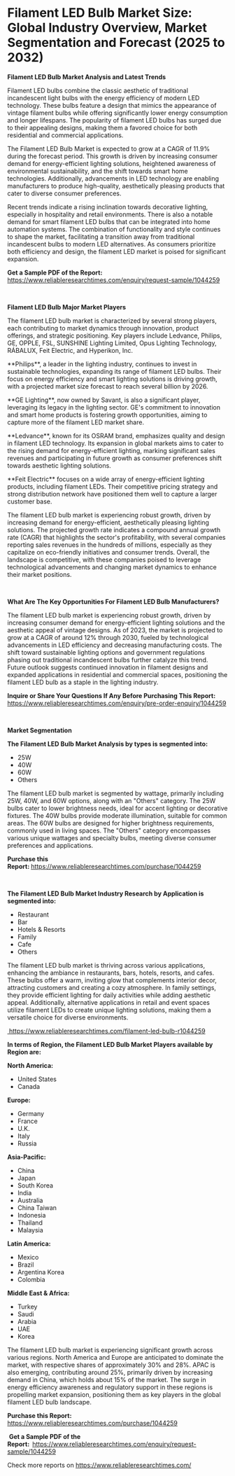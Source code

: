 <p><h1>Filament LED Bulb Market Size: Global Industry Overview, Market Segmentation and Forecast (2025 to 2032)</h1></p><p><strong>Filament LED Bulb Market Analysis and Latest Trends</strong></p>
<p><p>Filament LED bulbs combine the classic aesthetic of traditional incandescent light bulbs with the energy efficiency of modern LED technology. These bulbs feature a design that mimics the appearance of vintage filament bulbs while offering significantly lower energy consumption and longer lifespans. The popularity of filament LED bulbs has surged due to their appealing designs, making them a favored choice for both residential and commercial applications.</p><p>The Filament LED Bulb Market is expected to grow at a CAGR of 11.9% during the forecast period. This growth is driven by increasing consumer demand for energy-efficient lighting solutions, heightened awareness of environmental sustainability, and the shift towards smart home technologies. Additionally, advancements in LED technology are enabling manufacturers to produce high-quality, aesthetically pleasing products that cater to diverse consumer preferences.</p><p>Recent trends indicate a rising inclination towards decorative lighting, especially in hospitality and retail environments. There is also a notable demand for smart filament LED bulbs that can be integrated into home automation systems. The combination of functionality and style continues to shape the market, facilitating a transition away from traditional incandescent bulbs to modern LED alternatives. As consumers prioritize both efficiency and design, the filament LED market is poised for significant expansion.</p></p>
<p><strong>Get a Sample PDF of the Report:&nbsp;</strong> <a href="https://www.reliableresearchtimes.com/enquiry/request-sample/1044259?utm_campaign=1581&utm_medium=2&utm_source=Github&utm_content=ia&utm_term=13022025&utm_id=filament-led-bulb">https://www.reliableresearchtimes.com/enquiry/request-sample/1044259</a></p>
<p>&nbsp;</p>
<p><strong>Filament LED Bulb Major Market Players</strong></p>
<p><p>The filament LED bulb market is characterized by several strong players, each contributing to market dynamics through innovation, product offerings, and strategic positioning. Key players include Ledvance, Philips, GE, OPPLE, FSL, SUNSHINE Lighting Limited, Opus Lighting Technology, RÁBALUX, Feit Electric, and Hyperikon, Inc.</p><p>**Philips**, a leader in the lighting industry, continues to invest in sustainable technologies, expanding its range of filament LED bulbs. Their focus on energy efficiency and smart lighting solutions is driving growth, with a projected market size forecast to reach several billion by 2026.</p><p>**GE Lighting**, now owned by Savant, is also a significant player, leveraging its legacy in the lighting sector. GE's commitment to innovation and smart home products is fostering growth opportunities, aiming to capture more of the filament LED market share.</p><p>**Ledvance**, known for its OSRAM brand, emphasizes quality and design in filament LED technology. Its expansion in global markets aims to cater to the rising demand for energy-efficient lighting, marking significant sales revenues and participating in future growth as consumer preferences shift towards aesthetic lighting solutions.</p><p>**Feit Electric** focuses on a wide array of energy-efficient lighting products, including filament LEDs. Their competitive pricing strategy and strong distribution network have positioned them well to capture a larger customer base.</p><p>The filament LED bulb market is experiencing robust growth, driven by increasing demand for energy-efficient, aesthetically pleasing lighting solutions. The projected growth rate indicates a compound annual growth rate (CAGR) that highlights the sector's profitability, with several companies reporting sales revenues in the hundreds of millions, especially as they capitalize on eco-friendly initiatives and consumer trends. Overall, the landscape is competitive, with these companies poised to leverage technological advancements and changing market dynamics to enhance their market positions.</p></p>
<p>&nbsp;</p>
<p><strong>What Are The Key Opportunities For Filament LED Bulb Manufacturers?</strong></p>
<p><p>The filament LED bulb market is experiencing robust growth, driven by increasing consumer demand for energy-efficient lighting solutions and the aesthetic appeal of vintage designs. As of 2023, the market is projected to grow at a CAGR of around 12% through 2030, fueled by technological advancements in LED efficiency and decreasing manufacturing costs. The shift toward sustainable lighting options and government regulations phasing out traditional incandescent bulbs further catalyze this trend. Future outlook suggests continued innovation in filament designs and expanded applications in residential and commercial spaces, positioning the filament LED bulb as a staple in the lighting industry.</p></p>
<p><strong>Inquire or Share Your Questions If Any Before Purchasing This Report:</strong> <a href="https://www.reliableresearchtimes.com/enquiry/pre-order-enquiry/1044259?utm_campaign=1581&utm_medium=2&utm_source=Github&utm_content=ia&utm_term=13022025&utm_id=filament-led-bulb">https://www.reliableresearchtimes.com/enquiry/pre-order-enquiry/1044259</a></p>
<p>&nbsp;</p>
<p><strong>Market Segmentation</strong></p>
<p><strong>The Filament LED Bulb Market Analysis by types is segmented into:</strong></p>
<p><ul><li>25W</li><li>40W</li><li>60W</li><li>Others</li></ul></p>
<p><p>The filament LED bulb market is segmented by wattage, primarily including 25W, 40W, and 60W options, along with an "Others" category. The 25W bulbs cater to lower brightness needs, ideal for accent lighting or decorative fixtures. The 40W bulbs provide moderate illumination, suitable for common areas. The 60W bulbs are designed for higher brightness requirements, commonly used in living spaces. The "Others" category encompasses various unique wattages and specialty bulbs, meeting diverse consumer preferences and applications.</p></p>
<p><strong>Purchase this Report:&nbsp;</strong><a href="https://www.reliableresearchtimes.com/purchase/1044259?utm_campaign=1581&utm_medium=2&utm_source=Github&utm_content=ia&utm_term=13022025&utm_id=filament-led-bulb">https://www.reliableresearchtimes.com/purchase/1044259</a></p>
<p>&nbsp;</p>
<p><strong>The Filament LED Bulb Market Industry Research by Application is segmented into:</strong></p>
<p><ul><li>Restaurant</li><li>Bar</li><li>Hotels & Resorts</li><li>Family</li><li>Cafe</li><li>Others</li></ul></p>
<p><p>The filament LED bulb market is thriving across various applications, enhancing the ambiance in restaurants, bars, hotels, resorts, and cafes. These bulbs offer a warm, inviting glow that complements interior decor, attracting customers and creating a cozy atmosphere. In family settings, they provide efficient lighting for daily activities while adding aesthetic appeal. Additionally, alternative applications in retail and event spaces utilize filament LEDs to create unique lighting solutions, making them a versatile choice for diverse environments.</p></p>
<p><a href="https://www.reliableresearchtimes.com/filament-led-bulb-r1044259?utm_campaign=1581&utm_medium=2&utm_source=Github&utm_content=ia&utm_term=13022025&utm_id=filament-led-bulb">&nbsp;https://www.reliableresearchtimes.com/filament-led-bulb-r1044259</a></p>
<p><strong>In terms of Region, the Filament LED Bulb Market Players available by Region are:</strong></p>
<p>
    <p> <strong> North America: </strong>
        <ul>
            <li>United States</li>
            <li>Canada</li>
        </ul>
        </p> 
    <p> <strong> Europe: </strong>
        <ul>
            <li>Germany</li>
            <li>France</li>
            <li>U.K.</li>
            <li>Italy</li>
            <li>Russia</li>
        </ul>
        </p> 
    <p> <strong> Asia-Pacific: </strong>
        <ul>
            <li>China</li>
            <li>Japan</li>
            <li>South Korea</li>
            <li>India</li>
            <li>Australia</li>
            <li>China Taiwan</li>
            <li>Indonesia</li>
            <li>Thailand</li>
            <li>Malaysia</li>
        </ul>
        </p> 
    <p> <strong> Latin America: </strong>
        <ul>
            <li>Mexico</li>
            <li>Brazil</li>
            <li>Argentina Korea</li>
            <li>Colombia</li>
        </ul>
        </p> 
    <p> <strong> Middle East & Africa: </strong>
        <ul>
            <li>Turkey</li>
            <li>Saudi</li>
            <li>Arabia</li>
            <li>UAE</li>
            <li>Korea</li>
        </ul>
    </p>
    </p>
<p><p>The filament LED bulb market is experiencing significant growth across various regions. North America and Europe are anticipated to dominate the market, with respective shares of approximately 30% and 28%. APAC is also emerging, contributing around 25%, primarily driven by increasing demand in China, which holds about 15% of the market. The surge in energy efficiency awareness and regulatory support in these regions is propelling market expansion, positioning them as key players in the global filament LED bulb landscape.</p></p>
<p><strong>Purchase this Report: </strong><a href="https://www.reliableresearchtimes.com/purchase/1044259?utm_campaign=1581&utm_medium=2&utm_source=Github&utm_content=ia&utm_term=13022025&utm_id=filament-led-bulb">https://www.reliableresearchtimes.com/purchase/1044259</a></p>
<p>&nbsp;<strong>Get a Sample PDF of the Report:&nbsp;&nbsp;</strong><a href="https://www.reliableresearchtimes.com/enquiry/request-sample/1044259?utm_campaign=1581&utm_medium=2&utm_source=Github&utm_content=ia&utm_term=13022025&utm_id=filament-led-bulb">https://www.reliableresearchtimes.com/enquiry/request-sample/1044259</a></p>
<p><strong></strong></p>
<p>Check more reports on <a href="https://www.reliableresearchtimes.com/?utm_campaign=1581&utm_medium=2&utm_source=Github&utm_content=ia&utm_term=13022025&utm_id=filament-led-bulb">https://www.reliableresearchtimes.com/</a></p>